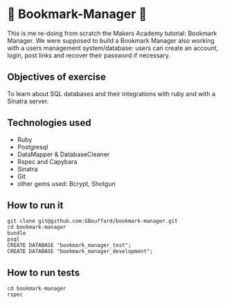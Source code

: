 :bookmark: Bookmark-Manager :bookmark:
===
This is me re-doing from scratch the Makers Academy tutorial: Bookmark Manager. We were supposed to build a Bookmark Manager also working with a users management system/database: users can create an account, login, post links and recover their password if necessary.

<!-- ![](http_picture_to_come) -->

Objectives of exercise
----
To learn about SQL databases and their integrations with ruby and with a Sinatra server.

Technologies used
----
- Ruby
- Postgresql
- DataMapper & DatabaseCleaner
- Rspec and Capybara
- Sinatra
- Git
- other gems used: Bcrypt, Shotgun

How to run it
----
```
git clone git@github.com:GBouffard/bookmark-manager.git
cd bookmark-manager
bundle
psql
CREATE DATABASE "bookmark_manager_test";
CREATE DATABASE "bookmark_manager_development";
```

How to run tests
----
```
cd bookmark-manager
rspec
```
